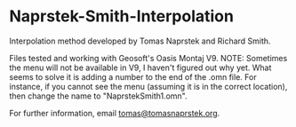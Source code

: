 # Naprstek-Smith-Interpolation
Interpolation method developed by Tomas Naprstek and Richard Smith.

Files tested and working with Geosoft's Oasis Montaj V9.
NOTE: Sometimes the menu will not be available in V9, I haven't figured out why yet. What seems to solve it is adding a number to the end of the .omn file. For instance, if you cannot see the menu (assuming it is in the correct location), then change the name to "NaprstekSmith1.omn".

For further information, email tomas@tomasnaprstek.org.
